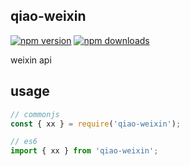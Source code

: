 ## qiao-weixin

[![npm version](https://img.shields.io/npm/v/qiao-weixin.svg?style=flat-square)](https://www.npmjs.org/package/qiao-weixin)
[![npm downloads](https://img.shields.io/npm/dm/qiao-weixin.svg?style=flat-square)](https://npm-stat.com/charts.html?package=qiao-weixin)

weixin api

## usage

```javascript
// commonjs
const { xx } = require('qiao-weixin');

// es6
import { xx } from 'qiao-weixin';
```
